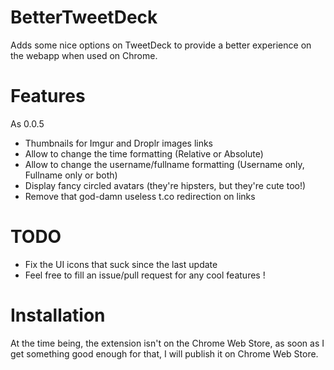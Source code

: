 BetterTweetDeck
===============

Adds some nice options on TweetDeck to provide a better experience on the webapp when used on Chrome.

Features
===============

As 0.0.5

+ Thumbnails for Imgur and Droplr images links
+ Allow to change the time formatting (Relative or Absolute)
+ Allow to change the username/fullname formatting (Username only, Fullname only or both)
+ Display fancy circled avatars (they're hipsters, but they're cute too!)
+ Remove that god-damn useless t.co redirection on links


TODO
===============

+ Fix the UI icons that suck since the last update
+ Feel free to fill an issue/pull request for any cool features !


Installation
===============

At the time being, the extension isn't on the Chrome Web Store, as soon as I get something good enough for that, I will publish it on Chrome Web Store.